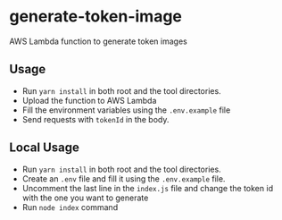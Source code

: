 # generate-token-image
AWS Lambda function to generate token images

## Usage
- Run `yarn install` in both root and the tool directories.
- Upload the function to AWS Lambda
- Fill the environment variables using the `.env.example` file
- Send requests with `tokenId` in the body.

## Local Usage
- Run `yarn install` in both root and the tool directories.
- Create an `.env` file and fill it using the `.env.example` file.
- Uncomment the last line in the `index.js` file and change the token id with the one you want to generate
- Run `node index` command
